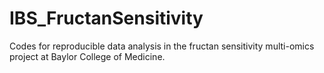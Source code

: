 # IBS_FructanSensitivity
Codes for reproducible data analysis in the fructan sensitivity multi-omics project at Baylor College of Medicine.
